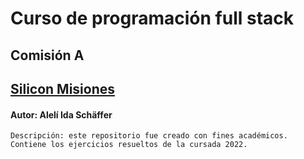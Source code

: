 # Curso de programación full stack

 Comisión A 
-----
## [Silicon Misiones](https://siliconmisiones.gob.ar/)

#### Autor: Alelí Ida Schäffer
```
Descripción: este repositorio fue creado con fines académicos. Contiene los ejercicios resueltos de la cursada 2022.
